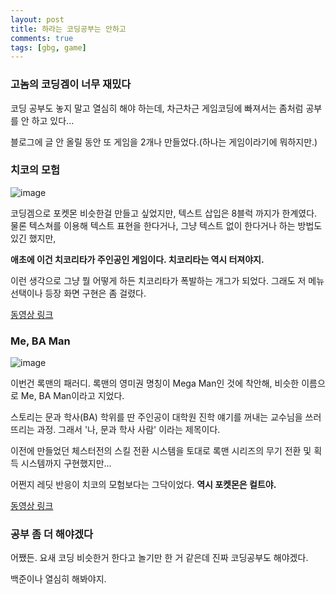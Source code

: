 ```yaml
---
layout: post
title: 하라는 코딩공부는 안하고
comments: true
tags: [gbg, game]
---
```

### 고놈의 코딩겜이 너무 재밌다

코딩 공부도 놓지 말고 열심히 해야 하는데, 차근차근 게임코딩에 빠져서는 좀처럼 공부를 안 하고 있다...

블로그에 글 안 올릴 동안 또 게임을 2개나 만들었다.(하나는 게임이라기에 뭐하지만.)

### 치코의 모험

![image](https://user-images.githubusercontent.com/43718966/125660707-bcfa055d-0830-4d3c-9676-a913a27d9a49.png)

코딩겜으로 포켓몬 비슷한걸 만들고 싶었지만, 텍스트 삽입은 8블럭 까지가 한계였다. 
물론 텍스쳐를 이용해 텍스트 표현을 한다거나, 그냥 텍스트 없이 한다거나 하는 방법도 있긴 했지만,

**애초에 이건 치코리타가 주인공인 게임이다. 치코리타는 역시 터져야지.**

이런 생각으로 그냥 뭘 어떻게 하든 치코리타가 폭발하는 개그가 되었다.
그래도 저 메뉴 선택이나 등장 화면 구현은 좀 걸렸다.

[동영상 링크](https://twitter.com/SeokguKim/status/1414230517646462978?s=20)

### Me, BA Man

![image](https://user-images.githubusercontent.com/43718966/125661278-41254a4d-3701-4768-a759-e048afa7a8b5.png)

이번건 록맨의 패러디. 록맨의 영미권 명칭이 Mega Man인 것에 착안해, 비슷한 이름으로 Me, BA Man이라고 지었다.

스토리는 문과 학사(BA) 학위를 딴 주인공이 대학원 진학 얘기를 꺼내는 교수님을 쓰러뜨리는 과정. 그래서 '나, 문과 학사 사람' 이라는 제목이다.

이전에 만들었던 체스터전의 스킬 전환 시스템을 토대로 록맨 시리즈의 무기 전환 및 획득 시스템까지 구현했지만...

어쩐지 레딧 반응이 치코의 모험보다는 그닥이었다. **역시 포켓몬은 컬트야.**

[동영상 링크](https://twitter.com/SeokguKim/status/1414900612253192193?s=20)

### 공부 좀 더 해야겠다

어쨌든. 요새 코딩 비슷한거 한다고 놀기만 한 거 같은데 진짜 코딩공부도 해야겠다.

백준이나 열심히 해봐야지.

